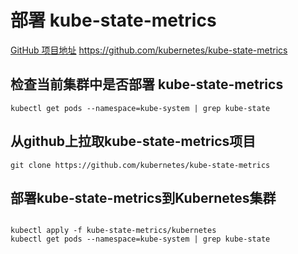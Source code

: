 # 部署 kube-state-metrics

[GitHub 项目地址](https://github.com/kubernetes/kube-state-metrics)
https://github.com/kubernetes/kube-state-metrics

## 检查当前集群中是否部署 kube-state-metrics

```
kubectl get pods --namespace=kube-system | grep kube-state

```

## 从github上拉取kube-state-metrics项目

```
git clone https://github.com/kubernetes/kube-state-metrics
```

## 部署kube-state-metrics到Kubernetes集群

```

kubectl apply -f kube-state-metrics/kubernetes
kubectl get pods --namespace=kube-system | grep kube-state

```
